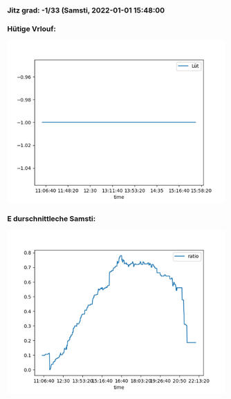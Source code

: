 ### Jitz grad: -1/33 (Samsti, 2022-01-01 15:48:00

### Hütige Vrlouf:
![Graph](Today.png)

### E durschnittleche Samsti:
![Graph](Samsti.png)